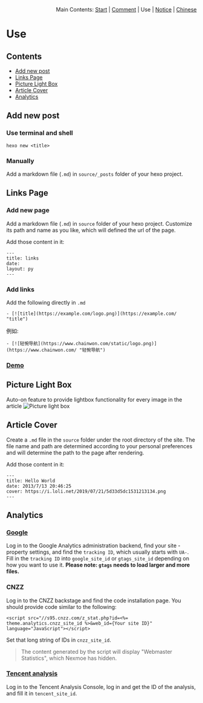 <div align="right">Main Contents: <a title="Start" href="https://github.com/nexmoe/hexo-theme-nexmoe/blob/master/WIKI/en/start.md">Start</a> | <a title="Comment" href="https://github.com/nexmoe/hexo-theme-nexmoe/blob/master/WIKI/en/comment.md">Comment</a> | Use | <a title="Notice" href="https://github.com/nexmoe/hexo-theme-nexmoe/blob/master/WIKI/en/notice.md">Notice</a> | <a title="Chinese" href="https://github.com/nexmoe/hexo-theme-nexmoe/blob/master/WIKI/use.md">Chinese</a></div>

# Use

## Contents

- [Add new post](#Add%20new%20post)
- [Links Page](#Links%20Page)
- [Picture Light Box](#Picture%20Light%20Box)
- [Article Cover](#Article%20Cover)
- [Analytics](#Analytics)

## Add new post

### Use terminal and shell
```
hexo new <title>
```
### Manually

Add a markdown file (`.md`) in `source/_posts` folder of your hexo project.

## Links Page

### Add new page
Add a markdown file (`.md`) in `source` folder of your hexo project. Customize its path and name as you like, which will defined the url of the page.

Add those content in it:
```
---
title: links
date:
layout: py
---
```

### Add links

Add the following directly in `.md`
```
- [![title](https://example.com/logo.png)](https://example.com/ "title")
```
例如:
```
- [![轻惋导航](https://www.chainwon.com/static/logo.png)](https://www.chainwon.com/ "轻惋导航")
```
### [Demo](https://nexmoe.com/PY.html)

## Picture Light Box

Auto-on feature to provide lightbox functionality for every image in the article
![Picture light box](https://nexmoe.com/images/pasted-4.png "Picture light box")

## Article Cover

Create a `.md` file in the `source` folder under the root directory of the site. The file name and path are determined according to your personal preferences and will determine the path to the page after rendering.

Add those content in it:
```
---
title: Hello World
date: 2013/7/13 20:46:25
cover: https://i.loli.net/2019/07/21/5d33d5dc1531213134.png
---
```

## Analytics

### [Google](https://analytics.google.com)

Log in to the Google Analytics administration backend, find your site - property settings, and find the `tracking ID`, which usually starts with `UA-`.
Fill in the `tracking ID` into `google_site_id` or `gtags_site_id` depending on how you want to use it.
**Please note: `gtags` needs to load larger and more files.**

### CNZZ

Log in to the CNZZ backstage and find the code installation page. You should provide code similar to the following:
```
<script src="//s95.cnzz.com/z_stat.php?id=<%= theme.analytics.cnzz_site_id %>&web_id={Your site ID}" language="JavaScript"></script>
```
Set that long string of IDs in `cnzz_site_id`.

>The content generated by the script will display "Webmaster Statistics", which Nexmoe has hidden.

### [Tencent analysis](http://ta.qq.com)

Log in to the Tencent Analysis Console, log in and get the ID of the analysis, and fill it in `tencent_site_id`.